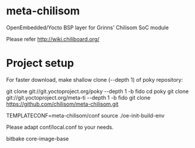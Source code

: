 # meta-chilisom
OpenEmbedded/Yocto BSP layer for Grinns' Chilisom SoC module

Please refer http://wiki.chiliboard.org/

Project setup
=============

For faster download, make shallow clone (--depth 1) of poky repository:

  git clone git://git.yoctoproject.org/poky --depth 1 -b fido
  cd poky
  git clone git://git.yoctoproject.org/meta-ti --depth 1 -b fido
  git clone https://github.com/chilisom/meta-chilisom.git

  TEMPLATECONF=meta-chilisom/conf source ./oe-init-build-env

Please adapt conf/local.conf to your needs.

  bitbake core-image-base
